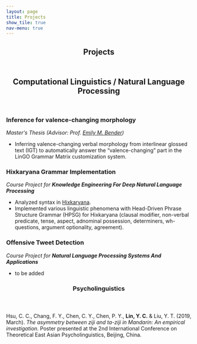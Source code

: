 ```yaml
---
layout: page
title: Projects
show_tile: true
nav-menu: true
---
```

<!-- Main -->
<div id="main" class="alt">
	
<!-- One -->	
<section id="one">
	<div class="inner">
		<header class="major">
			<h1>Projects</h1>
		</header>
	</div>
</section>


<!-- Two -->
<section id="two">
	<div class="inner">
		<header class="major">
			<h2>Computational Linguistics / Natural Language Processing</h2>
		</header>
		<h3>Inference for valence-changing morphology</h3>
		<i>Master's Thesis (Advisor: Prof. <a href="http://faculty.washington.edu/ebender/">Emily M. Bender</a>)</i> 
		<ul>
			<li>Inferring valence-changing verbal morphology from interlinear glossed text (IGT) to automatically answer the “valence-changing” part in the LinGO Grammar Matrix customization system.</li>
		</ul>
		<h3>Hixkaryana Grammar Implementation</h3>
		<i>Course Project for <b>Knowledge Engineering For Deep Natural Language Processing</b></i>
		<ul>
			<li>Analyzed syntax in <a href="https://en.wikipedia.org/wiki/Hixkaryana_language">Hixkaryana</a>. </li>
			<li>Implemented various linguistic phenomena with Head-Driven Phrase Structure Grammar (HPSG) for Hixkaryana (clausal modifier, non-verbal predicate, tense, aspect, adnominal possession, determiners, wh-questions, argument optionality, agreement).</li>
		</ul>
		<h3>Offensive Tweet Detection</h3>
		<i>Course Project for <b>Natural Language Processing Systems And Applications</b></i>
		<ul>
			<li>to be added</li>
		</ul>
	</div>
</section>


<!-- Three -->
<section id="three">
	<div class="inner">
		<header class="major">
			<h3>Psycholinguistics</h3>
		</header>
		<p>Hsu, C. C., Chang, F. Y., Chen, C. Y., Chen, P. Y., <b>Lin, Y. C.</b> & Liu, Y. T. (2019, March). <i>The asymmetry between ziji and ta-ziji in Mandarin: An empirical investigation</i>. Poster presented at the 2nd International Conference on Theoretical East Asian Psycholinguistics, Beijing, China.</p>
	</div>
</section>
</div>
